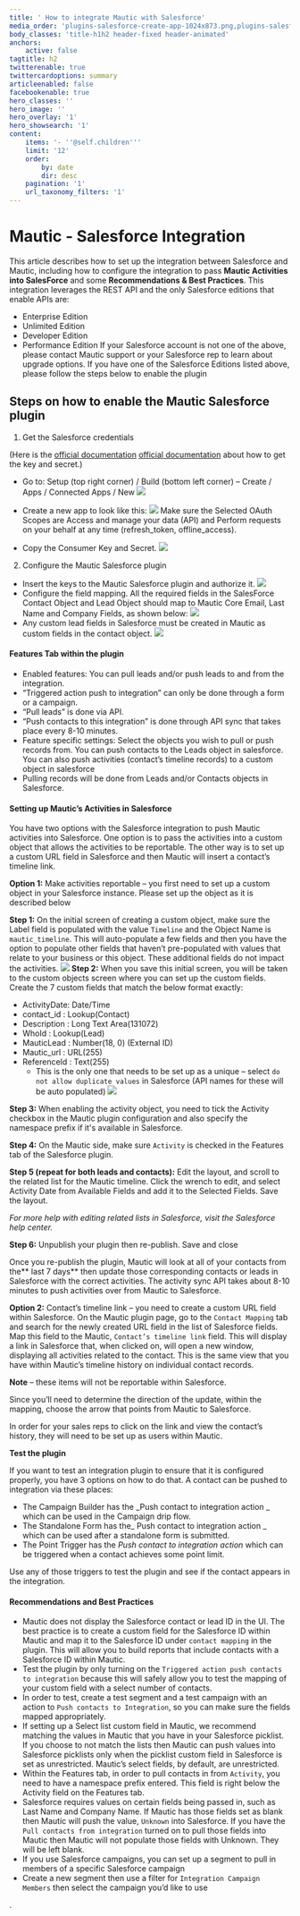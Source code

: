 ```yaml
---
title: ' How to integrate Mautic with Salesforce'
media_order: 'plugins-salesforce-create-app-1024x873.png,plugins-salesforce-create-app-form.png,plugins-salesforce-create-app-keys.png,plugins-salesforce-authorize.png,Screen-Shot-2018-10-10-at-11.40.25-AM.png,custom-fields-1024x393.png,plugins-salesforce-timeline-ddb2866a.png,plugins-salesforce-object-3f5313d3.png'
body_classes: 'title-h1h2 header-fixed header-animated'
anchors:
    active: false
tagtitle: h2
twitterenable: true
twittercardoptions: summary
articleenabled: false
facebookenable: true
hero_classes: ''
hero_image: ''
hero_overlay: '1'
hero_showsearch: '1'
content:
    items: '- ''@self.children'''
    limit: '12'
    order:
        by: date
        dir: desc
    pagination: '1'
    url_taxonomy_filters: '1'
---
```


# Mautic - Salesforce Integration

This article describes how to set up the integration between Salesforce and Mautic, including how to configure the integration to pass **Mautic Activities into SalesForce** and some **Recommendations & Best Practices**. This integration leverages the REST API and the only Salesforce editions that enable APIs are:
* Enterprise Edition
* Unlimited Edition
* Developer Edition
* Performance Edition
If your Salesforce account is not one of the above, please contact Mautic support or your Salesforce rep to learn about upgrade options.
If you have one of the Salesforce Editions listed above, please follow the steps below to enable the plugin

## Steps on how to enable the Mautic Salesforce plugin
1. Get the Salesforce credentials

(Here is the [official documentation] [official documentation] about how to get the key and secret.)

* Go to: Setup (top right corner) / Build (bottom left corner) – Create / Apps / Connected Apps / New
![](plugins-salesforce-create-app-1024x873.png)

*  Create a new app to look like this:
![](plugins-salesforce-create-app-form.png)
Make sure the Selected OAuth Scopes are Access and manage your data (API) and Perform requests on your behalf at any time (refresh_token, offline_access).
* Copy the Consumer Key and Secret.
![](plugins-salesforce-create-app-keys.png)

2. Configure the Mautic Salesforce plugin

* Insert the keys to the Mautic Salesforce plugin and authorize it.
![](plugins-salesforce-authorize.png)
*  Configure the field mapping.  All the required fields in the SalesForce Contact Object and Lead Object should map to Mautic Core Email, Last Name and Company Fields, as shown below:
![](Screen-Shot-2018-10-10-at-11.40.25-AM.png)
*  Any custom lead fields in Salesforce must be created in Mautic as custom fields in the contact object.
![](custom-fields-1024x393.png)
#### Features Tab within the plugin
* Enabled features: You can pull leads and/or push leads to and from the integration.
* “Triggered action push to integration” can only be done through a form or a campaign.
* “Pull leads” is done via API.
* “Push contacts to this integration” is done through API sync that takes place every 8-10 minutes.
* Feature specific settings: Select the objects you wish to pull or push records from. You can push contacts to the Leads object in salesforce. You can also push activities (contact’s timeline records) to a custom object in salesforce
* Pulling records will be done from Leads and/or Contacts objects in Salesforce.

#### Setting up Mautic’s Activities in Salesforce
You have two options with the Salesforce integration to push Mautic activities into Salesforce. One option is to pass the activities into a custom object that allows the activities to be reportable. The other way is to set up a custom URL field in Salesforce and then Mautic will insert a contact’s timeline link.

**Option 1:** Make activities reportable – you first need to set up a custom object in your Salesforce instance. Please set up the object as it is described below

**Step 1:** On the initial screen of creating a custom object, make sure the Label field is populated with the value `Timeline` and the Object Name is `mautic_timeline`. This will auto-populate a few fields and then you have the option to populate other fields that haven’t pre-populated with values that relate to your business or this object. These additional fields do not impact the activities.
![](plugins-salesforce-timeline-ddb2866a.png)
**Step 2:** When you save this initial screen, you will be taken to the custom objects screen where you can set up the custom fields. Create the 7 custom fields that match the below format exactly:
* ActivityDate: Date/Time
* contact_id : Lookup(Contact)
* Description : Long Text Area(131072)
* WhoId : Lookup(Lead)
* MauticLead : Number(18, 0) (External ID)
* Mautic_url : URL(255)
* ReferenceId : Text(255)
  *  This is the only one that needs to be set up as a unique – select `do not allow duplicate values` in Salesforce (API names for these will be auto populated)
 ![](plugins-salesforce-object-3f5313d3.png)

**Step 3:** When enabling the activity object, you need to tick the Activity checkbox in the Mautic plugin configuration and also specify the namespace prefix if it's available in Salesforce.

**Step 4:** On the Mautic side, make sure `Activity` is checked in the Features tab of the Salesforce plugin.

**Step 5 (repeat for both leads and contacts):** Edit the layout, and scroll to the related list for the Mautic timeline. Click the wrench to edit, and select Activity Date from Available Fields and add it to the Selected Fields. Save the layout.

_For more help with editing related lists in Salesforce, visit the Salesforce help center._

**Step 6:** Unpublish your plugin then re-publish. Save and close


Once you re-publish the plugin, Mautic will look at all of your contacts from the** last 7 days** then update those corresponding contacts or leads in Salesforce with the correct activities. The activity sync API takes about 8-10 minutes to push activities over from Mautic to Salesforce.

**Option 2:** Contact’s timeline link – you need to create a custom URL field within Salesforce. On the Mautic plugin page, go to the `Contact Mapping` tab and search for the newly created URL field in the list of Salesforce fields. Map this field to the Mautic, `Contact’s timeline link` field. This will display a link in Salesforce that, when clicked on, will open a new window, displaying all activities related to the contact. This is the same view that you have within Mautic’s timeline history on individual contact records. 

**Note** – these items will not be reportable within Salesforce.

Since you’ll need to determine the direction of the update, within the mapping, choose the arrow that points from Mautic to Salesforce.

In order for your sales reps to click on the link and view the contact’s history, they will need to be set up as users within Mautic.

**Test the plugin**

If you want to test an integration plugin to ensure that it is configured properly, you have 3 options on how to do that. A contact can be pushed to integration via these places:

* The Campaign Builder has the _Push contact to integration action _ which can be used in the Campaign drip flow.
* The Standalone Form has the_ Push contact to integration action _ which can be used after a standalone form is submitted.
* The Point Trigger has the _Push contact to integration action_ which can be triggered when a contact achieves some point limit.

Use any of those triggers to test the plugin and see if the contact appears in the integration.

#### Recommendations and Best Practices
* Mautic does not display the Salesforce contact or lead ID in the UI. The best practice is to create a custom field for the Salesforce ID within Mautic and map it to the Salesforce ID under `contact mapping` in the plugin. This will allow you to build reports that include contacts with a Salesforce ID within Mautic.
* Test the plugin by only turning on the `Triggered action push contacts to integration` because this will safely allow you to test the mapping of your custom field with a select number of contacts.
* In order to test, create a test segment and a test campaign with an action to `Push contacts to Integration`, so you can make sure the fields mapped appropriately.
* If setting up a Select list custom field in Mautic, we recommend matching the values in Mautic that you have in your Salesforce picklist. If you choose to not match the lists then Mautic can push values into Salesforce picklists only when the picklist custom field in Salesforce is set as unrestricted. Mautic’s select fields, by default, are unrestricted.
* Within the Features tab, in order to pull contacts in from `Activity`, you need to have a namespace prefix entered. This field is right below the Activity field on the Features tab.
* Salesforce requires values on certain fields being passed in, such as Last Name and Company Name. If Mautic has those fields set as blank then Mautic will push the value, `Unknown` into Salesforce. If you have the `Pull contacts from integration` turned on to pull those fields into Mautic then Mautic will not populate those fields with Unknown. They will be left blank.
* If you use Salesforce campaigns, you can set up a segment to pull in members of a specific Salesforce campaign
 * Create a new segment then use a filter for `Integration Campaign Members` then select the campaign you’d like to use



 [official documentation]: <https://feedback.uservoice.com/>



.

